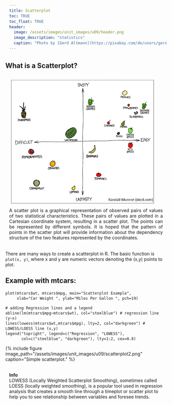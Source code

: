 ```yaml
---
title: Scatterplot
toc: TRUE
toc_float: TRUE
header:
  image: /assets/images/unit_images/u09/header.png
  image_description: "statistics"
  caption: "Photo by [Gerd Altmann](https://pixabay.com/de/users/geralt-9301/?utm_source=link-attribution&utm_medium=referral&utm_campaign=image&utm_content=4705451) [from Pixabay](https://pixabay.com/)"
---
```

## What is a Scatterplot?
<style>.unit p {text-align: justify;}</style>
<div class="unit"><img src="scatterplot1.png" width="454" height="388" align="right" vspace="10" hspace="20">
<p>A scatter plot is a graphical representation of observed pairs of values of two statistical characteristics. These pairs of values are plotted in a Cartesian coordinate system, resulting in a scatter plot. The points can be represented by different symbols. It is hoped that the pattern of points in the scatter plot will provide information about the dependency structure of the two features represented by the coordinates.</p></div>

There are many ways to create a scatterplot in R. The basic function is `plot(x, y)`, where x and y are numeric vectors denoting the (x,y) points to plot.

## Example with mtcars:
```
plot(mtcars$wt, mtcars$mpg, main="Scatterplot Example",
     xlab="Car Weight ", ylab="Miles Per Gallon ", pch=19)
```
```
# adding Regression lines and a legend
abline(lm(mtcars$mpg~mtcars$wt), col="steelblue") # regression line (y~x)
lines(lowess(mtcars$wt,mtcars$mpg), lty=2, col="darkgreen") # LOWESS/LOESS line (x,y)
legend("topright", legend=c("Regression", "LOWESS"),
       col=c("steelblue", "darkgreen"), lty=1:2, cex=0.8)
```
{% include figure image_path="/assets/images/unit_images/u09/scatterplot2.png" caption="Simple scatterplot." %}

<html>
<head>
<meta name="viewport" content="width=device-width, initial-scale=1">
<style>
div {
  margin-bottom: 15px;
  padding: 4px 12px;
}

.info {
  background-color: #e7f3fe;
  border-left: 6px solid #2196F3;
}

</style>
</head>
<body>
<div class="info">
  <p><strong>Info</strong>  <br>
  LOWESS (Locally Weighted Scatterplot Smoothing), sometimes called LOESS (locally weighted smoothing), is a popular tool used in regression analysis that creates a smooth line through a timeplot or scatter plot to help you to see relationship between variables and foresee trends.
  </p>
</div>
</body>
</html>
